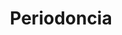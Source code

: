---
templateKey: specialties-page
language: es
title: Periodoncia
redirects: /en/specialties/periodontics/
hero:
  display: true
  type: default
  image: /img/hero-periodonthics.jpg
  parallax: false
  title: >
    <span class="bebas" style="font-family:Bebas Neue Bold;color:white;font-weight:lighter">Periodoncia</span>
  indicator: false
  halfSize: true
quote:
  title: ''
  body: >
    La evidencia científica actual vincula a las enfermedades periodontales con otras patologías sistémicas como diabetes, enfermedad pulmonar obstructiva crónica, neumonía, artritis reumatoide, insuficiencia renal, obesidad, síndrome metabólico, enfermedad cardiovascular isquémica y trastornos del embarazo.
  author: Dr. Javier Martínez Téllez
  footer:
    position: Periodoncista
    clinic: DENTAL VIP, Especialidades Odontológicas s.c.
lightQuote:
  color: '#fff'
  display: true
  img:
    ld: /img/quotes-periodontics.jpg
    pt: /img/quotes-periodontics-portrait.jpg
  content: HABÍA IDO A VARIOS ODONTÓLOGOS Y JAMÁS ME DIJERON QUE SUFRÍA DE LAS ENCÍAS. COMO SABÍA QUE ALGO NO ANDABA BIEN, VISITÉ DENTAL VIP EN BUSCA DE UNA NUEVA OPINIÓN. ME HICIERON UN ESTUDIO RADIOGRÁFICO COMPLETO Y ME ENCONTRARON PERIODONTITIS MODERADA. AFORTUNADAMENTE, YA ESTOY EN TRATAMIENTO. "
procedures:
  display: true
  title: ¡Dele a su Salud el Valor que se Merece!
  procedures:
    - title: Instalaciones
      to: /la-clinica/instalaciones/
      img: /img/procedures-facilities.jpg
    - title: Tecnología
      to: /la-clinica/tecnologia/
      img: /img/procedures-technology.jpg
    - title: Profesionales
      to:  /profesionales/
      img: /img/procedures-professionals.png
---